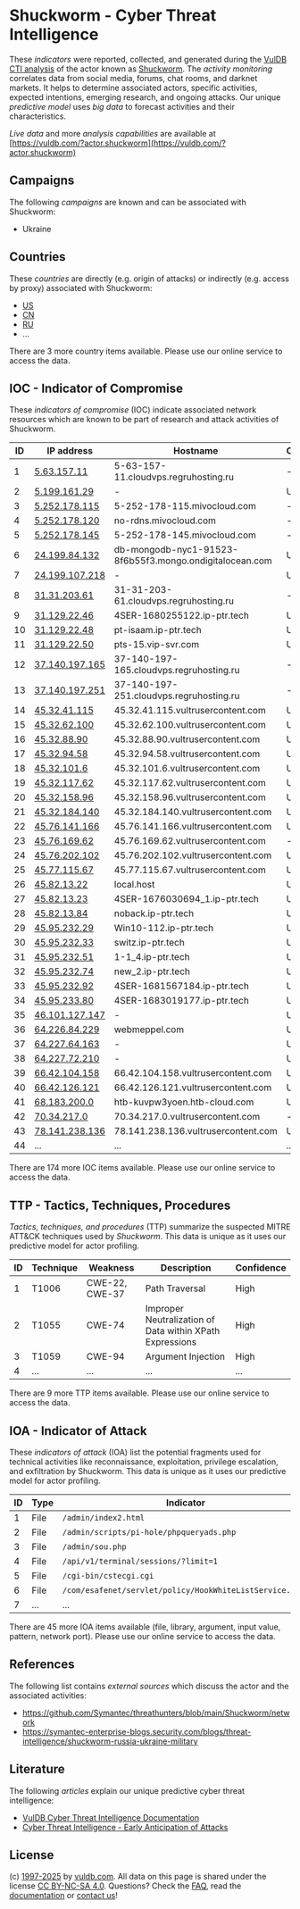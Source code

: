 # Shuckworm - Cyber Threat Intelligence

These _indicators_ were reported, collected, and generated during the [VulDB CTI analysis](https://vuldb.com/?kb.cti) of the actor known as [Shuckworm](https://vuldb.com/?actor.shuckworm). The _activity monitoring_ correlates data from social media, forums, chat rooms, and darknet markets. It helps to determine associated actors, specific activities, expected intentions, emerging research, and ongoing attacks. Our unique _predictive model_ uses _big data_ to forecast activities and their characteristics.

_Live data_ and more _analysis capabilities_ are available at [https://vuldb.com/?actor.shuckworm](https://vuldb.com/?actor.shuckworm)

## Campaigns

The following _campaigns_ are known and can be associated with Shuckworm:

* Ukraine

## Countries

These _countries_ are directly (e.g. origin of attacks) or indirectly (e.g. access by proxy) associated with Shuckworm:

* [US](https://vuldb.com/?country.us)
* [CN](https://vuldb.com/?country.cn)
* [RU](https://vuldb.com/?country.ru)
* ...

There are 3 more country items available. Please use our online service to access the data.

## IOC - Indicator of Compromise

These _indicators of compromise_ (IOC) indicate associated network resources which are known to be part of research and attack activities of Shuckworm.

ID | IP address | Hostname | Campaign | Confidence
-- | ---------- | -------- | -------- | ----------
1 | [5.63.157.11](https://vuldb.com/?ip.5.63.157.11) | 5-63-157-11.cloudvps.regruhosting.ru | - | High
2 | [5.199.161.29](https://vuldb.com/?ip.5.199.161.29) | - | Ukraine | High
3 | [5.252.178.115](https://vuldb.com/?ip.5.252.178.115) | 5-252-178-115.mivocloud.com | - | High
4 | [5.252.178.120](https://vuldb.com/?ip.5.252.178.120) | no-rdns.mivocloud.com | - | High
5 | [5.252.178.145](https://vuldb.com/?ip.5.252.178.145) | 5-252-178-145.mivocloud.com | - | High
6 | [24.199.84.132](https://vuldb.com/?ip.24.199.84.132) | db-mongodb-nyc1-91523-8f6b55f3.mongo.ondigitalocean.com | Ukraine | High
7 | [24.199.107.218](https://vuldb.com/?ip.24.199.107.218) | - | Ukraine | High
8 | [31.31.203.61](https://vuldb.com/?ip.31.31.203.61) | 31-31-203-61.cloudvps.regruhosting.ru | - | High
9 | [31.129.22.46](https://vuldb.com/?ip.31.129.22.46) | 4SER-1680255122.ip-ptr.tech | Ukraine | High
10 | [31.129.22.48](https://vuldb.com/?ip.31.129.22.48) | pt-isaam.ip-ptr.tech | Ukraine | High
11 | [31.129.22.50](https://vuldb.com/?ip.31.129.22.50) | pts-15.vip-svr.com | Ukraine | High
12 | [37.140.197.165](https://vuldb.com/?ip.37.140.197.165) | 37-140-197-165.cloudvps.regruhosting.ru | - | High
13 | [37.140.197.251](https://vuldb.com/?ip.37.140.197.251) | 37-140-197-251.cloudvps.regruhosting.ru | - | High
14 | [45.32.41.115](https://vuldb.com/?ip.45.32.41.115) | 45.32.41.115.vultrusercontent.com | Ukraine | Medium
15 | [45.32.62.100](https://vuldb.com/?ip.45.32.62.100) | 45.32.62.100.vultrusercontent.com | Ukraine | Medium
16 | [45.32.88.90](https://vuldb.com/?ip.45.32.88.90) | 45.32.88.90.vultrusercontent.com | Ukraine | Medium
17 | [45.32.94.58](https://vuldb.com/?ip.45.32.94.58) | 45.32.94.58.vultrusercontent.com | Ukraine | Medium
18 | [45.32.101.6](https://vuldb.com/?ip.45.32.101.6) | 45.32.101.6.vultrusercontent.com | Ukraine | Medium
19 | [45.32.117.62](https://vuldb.com/?ip.45.32.117.62) | 45.32.117.62.vultrusercontent.com | Ukraine | Medium
20 | [45.32.158.96](https://vuldb.com/?ip.45.32.158.96) | 45.32.158.96.vultrusercontent.com | Ukraine | Medium
21 | [45.32.184.140](https://vuldb.com/?ip.45.32.184.140) | 45.32.184.140.vultrusercontent.com | Ukraine | Medium
22 | [45.76.141.166](https://vuldb.com/?ip.45.76.141.166) | 45.76.141.166.vultrusercontent.com | Ukraine | Medium
23 | [45.76.169.62](https://vuldb.com/?ip.45.76.169.62) | 45.76.169.62.vultrusercontent.com | - | Medium
24 | [45.76.202.102](https://vuldb.com/?ip.45.76.202.102) | 45.76.202.102.vultrusercontent.com | Ukraine | Medium
25 | [45.77.115.67](https://vuldb.com/?ip.45.77.115.67) | 45.77.115.67.vultrusercontent.com | Ukraine | Medium
26 | [45.82.13.22](https://vuldb.com/?ip.45.82.13.22) | local.host | Ukraine | High
27 | [45.82.13.23](https://vuldb.com/?ip.45.82.13.23) | 4SER-1676030694_1.ip-ptr.tech | Ukraine | High
28 | [45.82.13.84](https://vuldb.com/?ip.45.82.13.84) | noback.ip-ptr.tech | Ukraine | High
29 | [45.95.232.29](https://vuldb.com/?ip.45.95.232.29) | Win10-112.ip-ptr.tech | Ukraine | High
30 | [45.95.232.33](https://vuldb.com/?ip.45.95.232.33) | switz.ip-ptr.tech | Ukraine | High
31 | [45.95.232.51](https://vuldb.com/?ip.45.95.232.51) | 1-1_4.ip-ptr.tech | Ukraine | High
32 | [45.95.232.74](https://vuldb.com/?ip.45.95.232.74) | new_2.ip-ptr.tech | Ukraine | High
33 | [45.95.232.92](https://vuldb.com/?ip.45.95.232.92) | 4SER-1681567184.ip-ptr.tech | Ukraine | High
34 | [45.95.233.80](https://vuldb.com/?ip.45.95.233.80) | 4SER-1683019177.ip-ptr.tech | Ukraine | High
35 | [46.101.127.147](https://vuldb.com/?ip.46.101.127.147) | - | Ukraine | High
36 | [64.226.84.229](https://vuldb.com/?ip.64.226.84.229) | webmeppel.com | Ukraine | High
37 | [64.227.64.163](https://vuldb.com/?ip.64.227.64.163) | - | Ukraine | High
38 | [64.227.72.210](https://vuldb.com/?ip.64.227.72.210) | - | Ukraine | High
39 | [66.42.104.158](https://vuldb.com/?ip.66.42.104.158) | 66.42.104.158.vultrusercontent.com | Ukraine | Medium
40 | [66.42.126.121](https://vuldb.com/?ip.66.42.126.121) | 66.42.126.121.vultrusercontent.com | Ukraine | Medium
41 | [68.183.200.0](https://vuldb.com/?ip.68.183.200.0) | htb-kuvpw3yoen.htb-cloud.com | Ukraine | High
42 | [70.34.217.0](https://vuldb.com/?ip.70.34.217.0) | 70.34.217.0.vultrusercontent.com | - | Medium
43 | [78.141.238.136](https://vuldb.com/?ip.78.141.238.136) | 78.141.238.136.vultrusercontent.com | Ukraine | Medium
44 | ... | ... | ... | ...

There are 174 more IOC items available. Please use our online service to access the data.

## TTP - Tactics, Techniques, Procedures

_Tactics, techniques, and procedures_ (TTP) summarize the suspected MITRE ATT&CK techniques used by _Shuckworm_. This data is unique as it uses our predictive model for actor profiling.

ID | Technique | Weakness | Description | Confidence
-- | --------- | -------- | ----------- | ----------
1 | T1006 | CWE-22, CWE-37 | Path Traversal | High
2 | T1055 | CWE-74 | Improper Neutralization of Data within XPath Expressions | High
3 | T1059 | CWE-94 | Argument Injection | High
4 | ... | ... | ... | ...

There are 9 more TTP items available. Please use our online service to access the data.

## IOA - Indicator of Attack

These _indicators of attack_ (IOA) list the potential fragments used for technical activities like reconnaissance, exploitation, privilege escalation, and exfiltration by Shuckworm. This data is unique as it uses our predictive model for actor profiling.

ID | Type | Indicator | Confidence
-- | ---- | --------- | ----------
1 | File | `/admin/index2.html` | High
2 | File | `/admin/scripts/pi-hole/phpqueryads.php` | High
3 | File | `/admin/sou.php` | High
4 | File | `/api/v1/terminal/sessions/?limit=1` | High
5 | File | `/cgi-bin/cstecgi.cgi` | High
6 | File | `/com/esafenet/servlet/policy/HookWhiteListService.java` | High
7 | ... | ... | ...

There are 45 more IOA items available (file, library, argument, input value, pattern, network port). Please use our online service to access the data.

## References

The following list contains _external sources_ which discuss the actor and the associated activities:

* https://github.com/Symantec/threathunters/blob/main/Shuckworm/network
* https://symantec-enterprise-blogs.security.com/blogs/threat-intelligence/shuckworm-russia-ukraine-military

## Literature

The following _articles_ explain our unique predictive cyber threat intelligence:

* [VulDB Cyber Threat Intelligence Documentation](https://vuldb.com/?kb.cti)
* [Cyber Threat Intelligence - Early Anticipation of Attacks](https://www.scip.ch/en/?labs.20201022)

## License

(c) [1997-2025](https://vuldb.com/?kb.changelog) by [vuldb.com](https://vuldb.com/?kb.about). All data on this page is shared under the license [CC BY-NC-SA 4.0](https://creativecommons.org/licenses/by-nc-sa/4.0/). Questions? Check the [FAQ](https://vuldb.com/?kb.faq), read the [documentation](https://vuldb.com/?kb) or [contact us](https://vuldb.com/?contact)!
